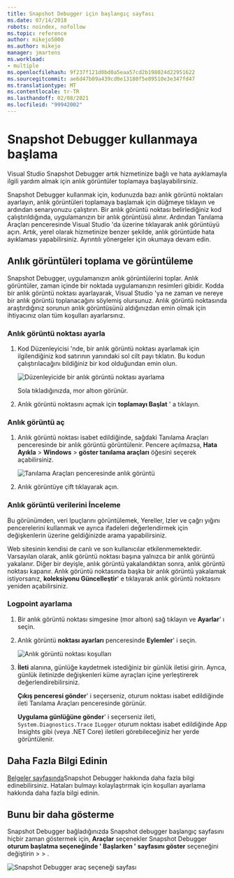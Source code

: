 ```yaml
---
title: Snapshot Debugger için başlangıç sayfası
ms.date: 07/14/2018
robots: noindex, nofollow
ms.topic: reference
author: mikejo5000
ms.author: mikejo
manager: jmartens
ms.workload:
- multiple
ms.openlocfilehash: 9f237f121d0bd0a5eaa57cd2b198024d22951622
ms.sourcegitcommit: ae6d47b09a439cd0e13180f5e89510e3e347fd47
ms.translationtype: MT
ms.contentlocale: tr-TR
ms.lasthandoff: 02/08/2021
ms.locfileid: "99942002"
---
```

# <a name="getting-started-with-the-snapshot-debugger"></a>Snapshot Debugger kullanmaya başlama

Visual Studio Snapshot Debugger artık hizmetinize bağlı ve hata ayıklamayla ilgili yardım almak için anlık görüntüler toplamaya başlayabilirsiniz.

Snapshot Debugger kullanmak için, kodunuzda bazı anlık görüntü noktaları ayarlayın, anlık görüntüleri toplamaya başlamak için düğmeye tıklayın ve ardından senaryonuzu çalıştırın. Bir anlık görüntü noktası belirlediğiniz kod çalıştırıldığında, uygulamanızın bir anlık görüntüsü alınır. Ardından Tanılama Araçları penceresinde Visual Studio 'da üzerine tıklayarak anlık görüntüyü açın. Artık, yerel olarak hizmetinize benzer şekilde, anlık görüntüde hata ayıklaması yapabilirsiniz. Ayrıntılı yönergeler için okumaya devam edin.

## <a name="collect-and-view-snapshots"></a>Anlık görüntüleri toplama ve görüntüleme

Snapshot Debugger, uygulamanızın anlık görüntülerini toplar. Anlık görüntüler, zaman içinde bir noktada uygulamanızın resimleri gibidir. Kodda bir anlık görüntü noktası ayarlayarak, Visual Studio 'ya ne zaman ve nereye bir anlık görüntü toplanacağını söylemiş olursunuz. Anlık görüntü noktasında araştırdığınız sorunun anlık görüntüsünü aldığınızdan emin olmak için ihtiyacınız olan tüm koşulları ayarlarsınız.

### <a name="set-a-snappoint"></a>Anlık görüntü noktası ayarla

1. Kod Düzenleyicisi 'nde, bir anlık görüntü noktası ayarlamak için ilgilendiğiniz kod satırının yanındaki sol cilt payı tıklatın. Bu kodun çalıştırılacağını bildiğiniz bir kod olduğundan emin olun.

    ![Düzenleyicide bir anlık görüntü noktası ayarlama](../media/snapshot-startpage-set-snappoint.png)

    Sola tıkladığınızda, mor altıon görünür.

2. Anlık görüntü noktasını açmak için **toplamayı Başlat** ' a tıklayın.

### <a name="open-a-snapshot"></a>Anlık görüntü aç

1. Anlık görüntü noktası isabet edildiğinde, sağdaki Tanılama Araçları penceresinde bir anlık görüntü görüntülenir. Pencere açılmazsa, **Hata Ayıkla**  >  **Windows**  >  **göster tanılama araçları** öğesini seçerek açabilirsiniz.

    ![Tanılama Araçları penceresinde anlık görüntü](../media/snapshot-startpage-diagsession-window.png)

2. Anlık görüntüye çift tıklayarak açın.

### <a name="inspect-snapshot-data"></a>Anlık görüntü verilerini İnceleme

Bu görünümden, veri Ipuçlarını görüntülemek, Yereller, Izler ve çağrı yığını pencerelerini kullanmak ve ayrıca ifadeleri değerlendirmek için değişkenlerin üzerine geldiğinizde arama yapabilirsiniz.

Web sitesinin kendisi de canlı ve son kullanıcılar etkilenmemektedir. Varsayılan olarak, anlık görüntü noktası başına yalnızca bir anlık görüntü yakalanır. Diğer bir deyişle, anlık görüntü yakalandıktan sonra, anlık görüntü noktası kapanır. Anlık görüntü noktasında başka bir anlık görüntü yakalamak istiyorsanız, **koleksiyonu Güncelleştir**' e tıklayarak anlık görüntü noktasını yeniden açabilirsiniz.

### <a name="set-a-logpoint"></a>Logpoint ayarlama

1. Bir anlık görüntü noktası simgesine (mor altıon) sağ tıklayın ve **Ayarlar**' ı seçin.

2. Anlık görüntü **noktası ayarları** penceresinde **Eylemler**' i seçin.

    ![Anlık görüntü noktası koşulları](../media/snapshot-startpage-logpoint.png)

3. **İleti** alanına, günlüğe kaydetmek istediğiniz bir günlük iletisi girin. Ayrıca, günlük iletinizde değişkenleri küme ayraçları içine yerleştirerek değerlendirebilirsiniz.

    **Çıkış penceresi gönder**' i seçerseniz, oturum noktası isabet edildiğinde ileti Tanılama Araçları penceresinde görünür.

    **Uygulama günlüğüne gönder**' i seçerseniz ileti, `System.Diagnostics.Trace` `ILogger` oturum noktası isabet edildiğinde App Insights gibi (veya .NET Core) iletileri görebileceğiniz her yerde görüntülenir.

## <a name="learn-more"></a>Daha Fazla Bilgi Edinin

[Belgeler sayfasında](../debug-live-azure-applications.md)Snapshot Debugger hakkında daha fazla bilgi edinebilirsiniz. Hataları bulmayı kolaylaştırmak için koşulları ayarlama hakkında daha fazla bilgi edinin.

## <a name="dont-show-me-this-again"></a>Bunu bir daha gösterme

Snapshot Debugger bağladığınızda Snapshot debugger başlangıç sayfasını hiçbir zaman göstermek için, **Araçlar** seçenekler Snapshot Debugger **oturum başlatma seçeneğinde ' Başlarken ' sayfasını göster** seçeneğini değiştirin  >    >  .

![Snapshot Debugger araç seçeneği sayfası](../media/snapshot-startpage-tools-options.png)
